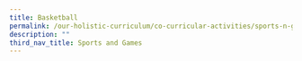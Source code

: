 ```yaml
---
title: Basketball
permalink: /our-holistic-curriculum/co-curricular-activities/sports-n-games/basketball
description: ""
third_nav_title: Sports and Games
---
```

